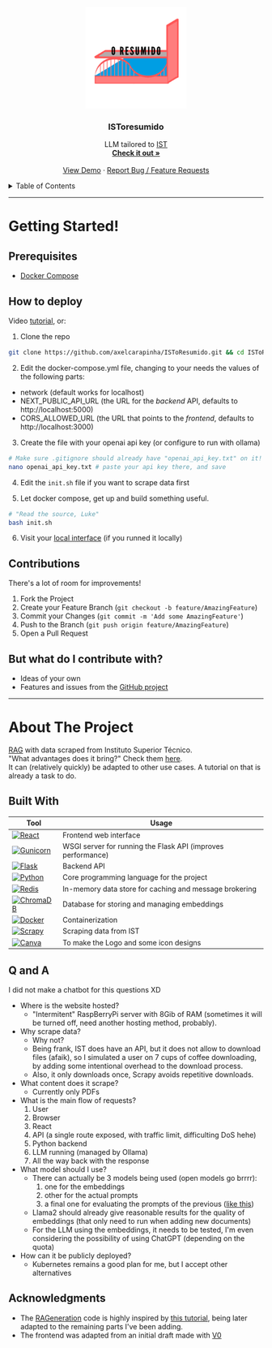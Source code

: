 <a id="readme-top"></a>

<!-- PROJECT LOGO -->
<br />
<div align="center">
  <a href="https://github.com/axelcarapinha/ISToResumido">
    <img src="00_resources/logo_rounded.png" alt="Logo" width="200" height="200">
  </a>

<h3 align="center">ISToresumido</h3>
  <p align="center">
    LLM tailored to <a href="https://tecnico.ulisboa.pt/en/">IST</a>
    <br />
    <a href="https://istoresumido.axelamc.com"><strong>Check it out »</strong></a>
    <br />
    <br />
    <a href="https://youtu.be/ow49a4tRq6Q">View Demo</a>
    &middot;
    <a href="https://github.com/axelcarapinha/ISToResumido/issues/new">Report Bug / Feature Requests</a>
  </p>
</div>

<!-- TABLE OF CONTENTS -->
<details>
  <summary>Table of Contents</summary>
  <ol>
    <li>
      <a href="#getting-started">Getting Started</a>
      <ul>
        <li><a href="#prerequisites">Prerequisites</a></li>
        <li><a href="#how-to-deploy">How to deploy</a></li>
        <li><a href="#contributions">Contributions</a></li>
      </ul>
    </li>
    <li>
      <a href="#about-the-project">About The Project!</a>
      <ul>
        <li><a href="#built-with">Built With</a></li>
        <li><a href="#q-and-a">Q and A</a></li>
        <li><a href="#license">License</a></li>
        <li><a href="#acknowledgments">Acknowledgments</a></li>
      </ul>
    </li>
  </ol>
</details>

---
# Getting Started!

## Prerequisites
- <a href="https://docs.docker.com/compose/install/">Docker Compose</a>

## How to deploy
Video <a href="https://youtu.be/ow49a4tRq6Q">tutorial</a>, or:
1. Clone the repo

```bash
git clone https://github.com/axelcarapinha/ISToResumido.git && cd ISToResumido
```

2. Edit the docker-compose.yml file, changing to your needs the values of the following parts:
- network (default works for localhost)
- NEXT_PUBLIC_API_URL (the URL for the _backend_ API, defaults to http://localhost:5000)
- CORS_ALLOWED_URL (the URL that points to the _frontend_, defaults to http://localhost:3000)

3. Create the file with your openai api key (or configure to run with ollama)
```bash
# Make sure .gitignore should already have "openai_api_key.txt" on it!
nano openai_api_key.txt # paste your api key there, and save
```

4. Edit the `init.sh` file if you want to scrape data first

5. Let docker compose, get up and build something useful.
```bash
# "Read the source, Luke"
bash init.sh
```

6. Visit your <a href="http://localhost:3000">local interface</a> (if you runned it locally)

## Contributions
There's a lot of room for improvements!

1. Fork the Project
2. Create your Feature Branch (`git checkout -b feature/AmazingFeature`)
3. Commit your Changes (`git commit -m 'Add some AmazingFeature'`)
4. Push to the Branch (`git push origin feature/AmazingFeature`)
5. Open a Pull Request


## But what do I contribute with?
- Ideas of your own
- Features and issues from the [GitHub project](https://github.com/users/axelcarapinha/projects/11)


---

# About The Project
<a href="https://en.wikipedia.org/wiki/Retrieval-augmented_generation">RAG</a> with data scraped from <a>Instituto Superior Técnico</a>. <br/>
"What advantages does it bring?" Check them <a href="https://istoresumido.axelamc.com">here</a>.
<br/>
It can (relatively quickly) be adapted to other use cases. A tutorial on that is already a task to do.<br/>


## Built With

| Tool           | Usage                                                               |
|----------------|---------------------------------------------------------------------|
| [![React][React]][React-url]      | Frontend web interface                           |
| [![Gunicorn][Gunicorn]][Gunicorn-url] | WSGI server for running the Flask API (improves performance) |
| [![Flask][Flask]][Flask-url]      | Backend API                                      |
| [![Python][Python]][Python-url]   | Core programming language for the project        |
| [![Redis][Redis]][Redis-url]      | In-memory data store for caching and message brokering |
| [![ChromaDB][ChromaDB]][ChromaDB-url] | Database for storing and managing embeddings |
| [![Docker][Docker]][Docker-url]   | Containerization 
| [![Scrapy][Scrapy]][Scrapy-url]  | Scraping data from IST                            |
| [![Canva][Canva]][Canva-url]      | To make the Logo and some icon designs           |



## Q and A
I did not make a chatbot for this questions XD

- Where is the website hosted?
  - "Intermitent" RaspBerryPi server with 8Gib of RAM (sometimes it will be turned off, need another hosting method, probably).
- Why scrape data?
  - Why not?
  - Being frank, IST does have an API, but it does not allow to download files (afaik), so I simulated a user on 7 cups of coffee downloading, by adding some intentional overhead to the download process.
  - Also, it only downloads once, Scrapy avoids repetitive downloads.
- What content does it scrape?
  - Currently only PDFs
- What is the main flow of requests?
  1. User
  2. Browser
  3. React
  4. API (a single route exposed, with traffic limit, difficulting DoS hehe)
  5. Python backend
  6. LLM running (managed by Ollama)
  7. All the way back with the response
- What model should I use?
  - There can actually be 3 models being used (open models go brrrr):
    1. one for the embeddings
    2. other for the actual prompts
    3. a final one for evaluating the prompts of the previous (<a href="https://humornama.com/wp-content/uploads/2021/01/Obama-Awarding-Obama-meme-template.jpg">like this</a>)
  - Llama2 should already give reasonable results for the quality of embeddings (that only need to run when adding new documents)
  - For the LLM using the embeddings, it needs to be tested, I'm even considering the possibility of using ChatGPT (depending on the quota)
- How can it be publicly deployed?
  - Kubernetes remains a good plan for me, but I accept other alternatives

## Acknowledgments
- The <a href="./backend//RAGeneration/">RAGeneration</a> code is highly inspired by [this tutorial](https://www.youtube.com/watch?v=2TJxpyO3ei4), being later adapted to the remaining parts I've been adding.
- The frontend was adapted from an initial draft made with <a href="https://v0.dev/">V0</a>


[Scrapy]: https://img.shields.io/badge/Scrapy-00B140?style=for-the-badge&logo=scrapy&logoColor=white
[Scrapy-url]: https://scrapy.org/

[Canva]: https://img.shields.io/badge/Canva-00C4CC?style=for-the-badge&logo=canva&logoColor=white
[Canva-url]: https://www.canva.com/

[Flask]: https://img.shields.io/badge/Flask-000000?style=for-the-badge&logo=flask&logoColor=white
[Flask-url]: https://flask.palletsprojects.com/en/stable/

[Python]: https://img.shields.io/badge/Python-3776AB?style=for-the-badge&logo=python&logoColor=white
[Python-url]: https://www.python.org/

[ChromaDB]: https://img.shields.io/badge/ChromaDB-FF6B6B?style=for-the-badge&logo=database&logoColor=white
[ChromaDB-url]: https://www.trychroma.com/

[Gunicorn]: https://img.shields.io/badge/Gunicorn-5A5A5A?style=for-the-badge&logo=gunicorn&logoColor=white
[Gunicorn-url]: https://gunicorn.org/

[Redis]: https://img.shields.io/badge/Redis-DC382D?style=for-the-badge&logo=redis&logoColor=white
[Redis-url]: https://redis.io/

[Docker]: https://img.shields.io/badge/Docker-2496ED?style=for-the-badge&logo=docker&logoColor=white
[Docker-url]: https://www.docker.com/

[React]: https://img.shields.io/badge/React-20232A?style=for-the-badge&logo=react&logoColor=61DAFB
[React-url]: https://react.dev/
